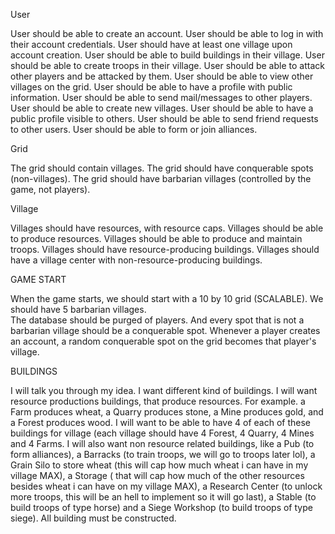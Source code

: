 User

User should be able to create an account.
User should be able to log in with their account credentials.
User should have at least one village upon account creation.
User should be able to build buildings in their village.
User should be able to create troops in their village.
User should be able to attack other players and be attacked by them.
User should be able to view other villages on the grid.
User should be able to have a profile with public information.
User should be able to send mail/messages to other players.
User should be able to create new villages.
User should be able to have a public profile visible to others.
User should be able to send friend requests to other users.
User should be able to form or join alliances.


Grid

The grid should contain villages.
The grid should have conquerable spots (non-villages).
The grid should have barbarian villages (controlled by the game, not players).


Village

Villages should have resources, with resource caps.
Villages should be able to produce resources.
Villages should be able to produce and maintain troops.
Villages should have resource-producing buildings.
Villages should have a village center with non-resource-producing buildings.


GAME START 

When the game starts, we should start with a 10 by 10 grid (SCALABLE). We should have 5 barbarian villages.  
The database should be purged of players. And every spot that is not a barbarian village should be a conquerable spot. 
Whenever a player creates an account, a random conquerable spot on the grid becomes that player's village.


BUILDINGS

I will talk you through my idea. I want different kind of buildings. 
I will want resource productions buildings, that produce resources. 
For example. a Farm produces wheat, a Quarry produces stone, a Mine produces gold, and a Forest produces wood. 
I will want to be able to have 4 of each of these buildings for village (each village should have 4 Forest, 4 Quarry, 4 Mines and 4 Farms. 
I will also want non resource related buildings, like a Pub (to form alliances), a Barracks (to train troops, we will go to troops later lol),
a Grain Silo to store wheat (this will cap how much wheat i can have in my village MAX),
a Storage ( that  will cap how much of the other resources besides wheat i can have on my village MAX),
a Research Center (to unlock more troops, this will be an hell to implement so it will go last),
a Stable (to build troops of type horse) 
and a Siege Workshop (to build troops of type siege).
All building must be constructed.  




